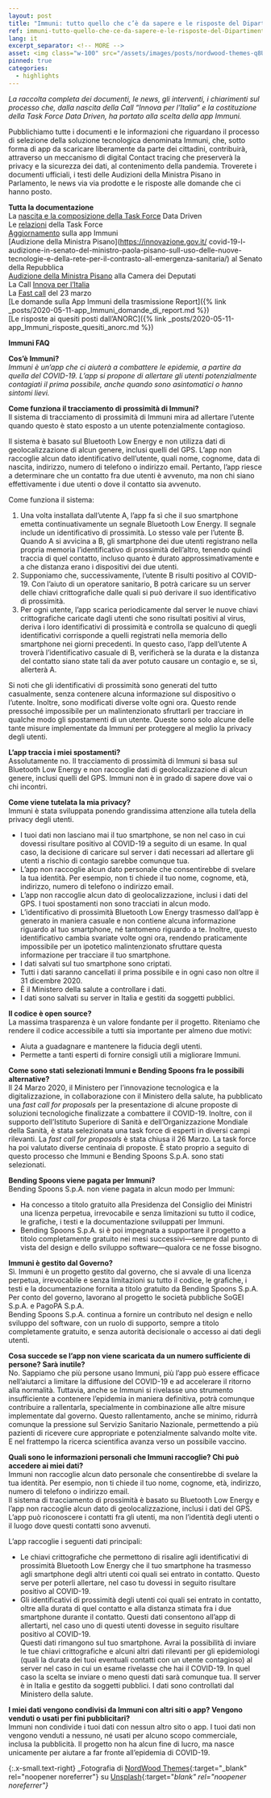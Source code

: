 ```yaml
---
layout: post
title: "Immuni: tutto quello che c’è da sapere e le risposte del Dipartimento"
ref: immuni-tutto-quello-che-ce-da-sapere-e-le-risposte-del-Dipartimento
lang: it
excerpt_separator: <!-- MORE -->
asset: <img class="w-100" src="/assets/images/posts/nordwood-themes-q8U1YgBaRQk-unsplash.jpg" alt="Immuni tutto quello da sapere"/>
pinned: true
categories:
  - highlights
---
```


_La raccolta completa dei documenti, le news, gli interventi, i chiarimenti sul processo che, dalla nascita della Call “Innova per l’Italia” e la costituzione della Task Force Data Driven,  ha portato alla scelta della app Immuni._

<!-- MORE -->

Pubblichiamo tutte i documenti e le informazioni che riguardano il processo di selezione della soluzione tecnologica denominata Immuni, che, sotto forma di app da scaricare liberamente da parte dei cittadini, contribuirà, attraverso un meccanismo di digital Contact tracing che preserverà la privacy e la sicurezza dei dati, al contenimento della pandemia. Troverete i documenti ufficiali, i testi delle Audizioni della Ministra Pisano in Parlamento, le news via via prodotte e le risposte alle domande che ci hanno posto.
 
**Tutta la documentazione**  
La [nascita e la composizione della Task Force](https://innovazione.gov.it/nasce-la-task-force-italiana-per-l-utilizzo-dei-dati-contro-l-emergenza-covid-19/) Data Driven  
Le [relazioni](https://innovazione.gov.it/task-force-dati-le-relazioni-delle-attivita-dei-gruppi-che-hanno-valutato-le-app/) della Task Force  
[Aggiornamento](https://innovazione.gov.it/un-aggiornamento-sull-applicazione-di-contact-tracing-digitale-per-l-emergenza-coronavirus/) sulla app Immuni  
[Audizione della Ministra Pisano](https://innovazione.gov.it/ covid-19-l-audizione-in-senato-del-ministro-paola-pisano-sull-uso-delle-nuove-tecnologie-e-della-rete-per-il-contrasto-all-emergenza-sanitaria/) al Senato della Repubblica  
[Audizione della Ministra Pisano](https://innovazione.gov.it/covid-19-e-innovazione-tecnologica-audizione-del-ministro-paola-pisano-alla-camera-dei-deputati/) alla Camera dei Deputati  
La Call [Innova per l’Italia](https://innovazione.gov.it/innova-per-l-Italia-la-tecnologia-e-l-innovazione-in-campo-contro-l-emergenza-covid-19/)  
La [Fast call](https://innovazione.gov.it/telemedicina-e-sistemi-di-monitoraggio-una-call-per-tecnologie-per-il-contrasto-alla-diffusione-del-covid-19/) del 23 marzo  
[Le domande sulla App Immuni della trasmissione Report]({% link _posts/2020-05-11-app_Immuni_domande_di_report.md %})  
[Le risposte ai quesiti posti dall’ANORC]({% link _posts/2020-05-11-app_Immuni_risposte_quesiti_anorc.md %})

**Immuni FAQ**  

**Cos’è Immuni?**  
_Immuni è un’app che ci aiuterà a combattere le epidemie, a partire da quella del COVID-19. L’app si propone di allertare gli utenti potenzialmente contagiati il prima possibile, anche quando sono asintomatici o hanno sintomi lievi._


**Come funziona il tracciamento di prossimità di Immuni?**  
Il sistema di tracciamento di prossimità di Immuni mira ad allertare l’utente quando questo è stato esposto a un utente potenzialmente contagioso.

Il sistema è basato sul Bluetooth Low Energy e non utilizza dati di geolocalizzazione di alcun genere, inclusi quelli del GPS. L’app non raccoglie alcun dato identificativo dell’utente, quali nome, cognome, data di nascita, indirizzo, numero di telefono o indirizzo email. Pertanto, l’app riesce a determinare che un contatto fra due utenti è avvenuto, ma non chi siano effettivamente i due utenti o dove il contatto sia avvenuto.


Come funziona il sistema:
1. Una volta installata dall’utente A, l’app fa sì che il suo smartphone emetta continuativamente un segnale Bluetooth Low Energy. Il segnale include un identificativo di prossimità. Lo stesso vale per l’utente B. Quando A si avvicina a B, gli smartphone dei due utenti registrano nella propria memoria l’identificativo di prossimità dell’altro, tenendo quindi traccia di quel contatto, incluso quanto è durato approssimativamente e a che distanza erano i dispositivi dei due utenti.
2. Supponiamo che, successivamente, l’utente B risulti positivo al COVID-19. Con l’aiuto di un operatore sanitario, B potrà caricare su un server delle chiavi crittografiche dalle quali si può derivare il suo identificativo di prossimità.
3. Per ogni utente, l’app scarica periodicamente dal server le nuove chiavi crittografiche caricate dagli utenti che sono risultati positivi al virus, deriva i loro identificativi di prossimità e controlla se qualcuno di quegli identificativi corrisponde a quelli registrati nella memoria dello smartphone nei giorni precedenti. In questo caso, l’app dell’utente A troverà l’identificativo casuale di B, verificherà se la durata e la distanza del contatto siano state tali da aver potuto causare un contagio e, se sì, allerterà A.


Si noti che gli identificativi di prossimità sono generati del tutto casualmente, senza contenere alcuna informazione sul dispositivo o l’utente. Inoltre, sono modificati diverse volte ogni ora. Questo rende pressoché impossibile per un malintenzionato sfruttarli per tracciare in qualche modo gli spostamenti di un utente. Queste sono solo alcune delle tante misure implementate da Immuni per proteggere al meglio la privacy degli utenti.


**L’app traccia i miei spostamenti?**  
Assolutamente no. Il tracciamento di prossimità di Immuni si basa sul Bluetooth Low Energy e non raccoglie dati di geolocalizzazione di alcun genere, inclusi quelli del GPS. Immuni non è in grado di sapere dove vai o chi incontri.


**Come viene tutelata la mia privacy?**  
Immuni è stata sviluppata ponendo grandissima attenzione alla tutela della privacy degli utenti.
* I tuoi dati non lasciano mai il tuo smartphone, se non nel caso in cui dovessi risultare positivo al COVID-19 a seguito di un esame. In qual caso, la decisione di caricare sul server i dati necessari ad allertare gli utenti a rischio di contagio sarebbe comunque tua.
* L’app non raccoglie alcun dato personale che consentirebbe di svelare la tua identità. Per esempio, non ti chiede il tuo nome, cognome, età, indirizzo, numero di telefono o indirizzo email.
* L’app non raccoglie alcun dato di geolocalizzazione, inclusi i dati del GPS. I tuoi spostamenti non sono tracciati in alcun modo.
* L’identificativo di prossimità Bluetooth Low Energy trasmesso dall’app è generato in maniera casuale e non contiene alcuna informazione riguardo al tuo smartphone, né tantomeno riguardo a te. Inoltre, questo identificativo cambia svariate volte ogni ora, rendendo praticamente impossibile per un ipotetico malintenzionato sfruttare questa informazione per tracciare il tuo smartphone.
* I dati salvati sul tuo smartphone sono criptati.
* Tutti i dati saranno cancellati il prima possibile e in ogni caso non oltre il 31 dicembre 2020.
* È il Ministero della salute a controllare i dati.
* I dati sono salvati su server in Italia e gestiti da soggetti pubblici.


**Il codice è open source?**  
La massima trasparenza è un valore fondante per il progetto. Riteniamo che rendere il codice accessibile a tutti sia importante per almeno due motivi:
* Aiuta a guadagnare e mantenere la fiducia degli utenti.
* Permette a tanti esperti di fornire consigli utili a migliorare Immuni.


**Come sono stati selezionati Immuni e Bending Spoons fra le possibili alternative?**  
Il 24 Marzo 2020, il Ministero per l’innovazione tecnologica e la digitalizzazione, in collaborazione con il Ministero della salute, ha pubblicato una _fast call for proposals_ per la presentazione di alcune proposte di soluzioni tecnologiche finalizzate a combattere il COVID-19. Inoltre, con il supporto dell’Istituto Superiore di Sanità e dell’Organizzazione Mondiale della Sanità, è stata selezionata una task force di esperti in diversi campi rilevanti. La _fast call for proposals_ è stata chiusa il 26 Marzo. La task force ha poi valutato diverse centinaia di proposte. È stato proprio a seguito di questo processo che Immuni e Bending Spoons S.p.A. sono stati selezionati.


**Bending Spoons viene pagata per Immuni?**  
Bending Spoons S.p.A. non viene pagata in alcun modo per Immuni:  
* Ha concesso a titolo gratuito alla Presidenza del Consiglio dei Ministri una licenza perpetua, irrevocabile e senza limitazioni su tutto il codice, le grafiche, i testi e la documentazione sviluppati per Immuni.
* Bending Spoons S.p.A. si è poi impegnata a supportare il progetto a titolo completamente gratuito nei mesi successivi—sempre dal punto di vista del design e dello sviluppo software—qualora ce ne fosse bisogno.


**Immuni è gestito dal Governo?**  
Sì. Immuni è un progetto gestito dal governo, che si avvale di una licenza perpetua, irrevocabile e senza limitazioni su tutto il codice, le grafiche, i testi e la documentazione fornita a titolo gratuito da Bending Spoons S.p.A.  
Per conto del governo, lavorano al progetto le società pubbliche SoGEI S.p.A. e PagoPA S.p.A.  
Bending Spoons S.p.A. continua a fornire un contributo nel design e nello sviluppo del software, con un ruolo di supporto, sempre a titolo completamente gratuito, e senza autorità decisionale o accesso ai dati degli utenti.


**Cosa succede se l’app non viene scaricata da un numero sufficiente di persone? Sarà inutile?**  
No. Sappiamo che più persone usano Immuni, più l’app può essere efficace nell’aiutarci a limitare la diffusione del COVID-19 e ad accelerare il ritorno alla normalità. Tuttavia, anche se Immuni si rivelasse uno strumento insufficiente a contenere l’epidemia in maniera definitiva, potrà comunque contribuire a rallentarla, specialmente in combinazione alle altre misure implementate dal governo. Questo rallentamento, anche se minimo, ridurrà comunque la pressione sul Servizio Sanitario Nazionale, permettendo a più pazienti di ricevere cure appropriate e potenzialmente salvando molte vite. E nel frattempo la ricerca scientifica avanza verso un possibile vaccino.



**Quali sono le informazioni personali che Immuni raccoglie? Chi può accedere ai miei dati?**  
Immuni non raccoglie alcun dato personale che consentirebbe di svelare la tua identità. Per esempio, non ti chiede il tuo nome, cognome, età, indirizzo, numero di telefono o indirizzo email.  
Il sistema di tracciamento di prossimità è basato su Bluetooth Low Energy e l’app non raccoglie alcun dato di geolocalizzazione, inclusi i dati del GPS. L’app può riconoscere i contatti fra gli utenti, ma non l’identità degli utenti o il luogo dove questi contatti sono avvenuti.


L’app raccoglie i seguenti dati principali:
* Le chiavi crittografiche che permettono di risalire agli identificativi di prossimità Bluetooth Low Energy che il tuo smartphone ha trasmesso agli smartphone degli altri utenti coi quali sei entrato in contatto. Questo serve per poterli allertare, nel caso tu dovessi in seguito risultare positivo al COVID-19.
* Gli identificativi di prossimità degli utenti coi quali sei entrato in contatto, oltre alla durata di quel contatto e alla distanza stimata fra i due smartphone durante il contatto. Questi dati consentono all’app di allertarti, nel caso uno di questi utenti dovesse in seguito risultare positivo al COVID-19.  
Questi dati rimangono sul tuo smartphone. Avrai la possibilità di inviare le tue chiavi crittografiche e alcuni altri dati rilevanti per gli epidemiologi (quali la durata dei tuoi eventuali contatti con un utente contagioso) al server nel caso in cui un esame rivelasse che hai il COVID-19. In quel caso la scelta se inviare o meno questi dati sarà comunque tua. 
Il server è in Italia e gestito da soggetti pubblici. I dati sono controllati dal Ministero della salute.


**I miei dati vengono condivisi da Immuni con altri siti o app? Vengono venduti o usati per fini pubblicitari?**  
Immuni non condivide i tuoi dati con nessun altro sito o app. I tuoi dati non vengono venduti a nessuno, né usati per alcuno scopo commerciale, inclusa la pubblicità. Il progetto non ha alcun fine di lucro, ma nasce unicamente per aiutare a far fronte all’epidemia di COVID-19.




{:.x-small.text-right}
_Fotografia di [NordWood Themes](https://unsplash.com/@nordwood?utm_source=unsplash&utm_medium=referral&utm_content=creditCopyText){:target="_blank" rel="noopener noreferrer"} su [Unsplash](https://unsplash.com/photos/q8U1YgBaRQk){:target="_blank" rel="noopener noreferrer"}_

